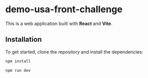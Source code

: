 # demo-usa-front-challenge

This is a web application built with **React** and **Vite**.

## Installation

To get started, clone the repository and install the dependencies:

```bash
npm install

npm run dev
